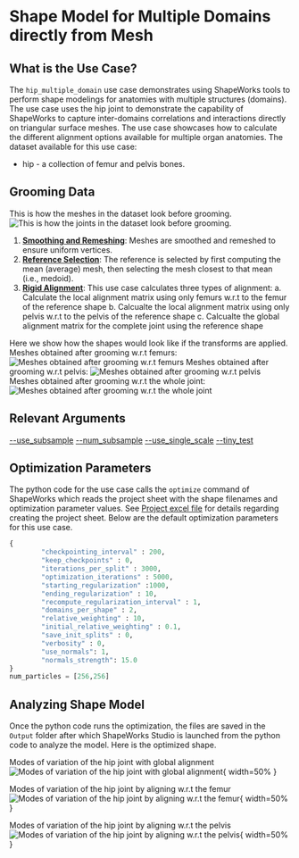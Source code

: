 # Shape Model for Multiple Domains directly from Mesh

## What is the Use Case?


The `hip_multiple_domain` use case demonstrates using ShapeWorks tools to perform shape modelings for anatomies with multiple structures (domains). The use case uses the hip joint to demonstrate the capability of ShapeWorks to capture inter-domains correlations and interactions directly on triangular surface meshes. The use case showcases how to calculate the different alignment options available for multiple organ anatomies.
The dataset available for this use case:

* hip - a collection of femur and pelvis bones.


## Grooming Data
This is how the meshes in the dataset look before grooming. ![This is how the joints in the dataset look before grooming.](https://sci.utah.edu/~shapeworks/doc-resources/pngs/hip_pre_groomed.png)

1. [**Smoothing and Remeshing**](../../workflow/groom.md#remesh): Meshes are smoothed and remeshed to ensure uniform vertices.
2. [**Reference Selection**](../../workflow/groom.md#aligning-meshes): The reference is selected by first computing the mean (average) mesh, then selecting the mesh closest to that mean (i.e., medoid).
3. [**Rigid Alignment**](../../workflow/groom.md#aligning-meshes): This use case calculates three types of alignment: 
	a. Calculate the local alignment matrix using only femurs w.r.t to the femur of the reference shape
	b. Calcualte the local alignment matrix using only pelvis w.r.t to the pelvis of the reference shape
	c. Calcualte the global alignment matrix for the complete joint using the reference shape

Here we show how the shapes would look like if the transforms are applied.
Meshes obtained after grooming w.r.t femurs: ![Meshes obtained after grooming w.r.t femurs](https://sci.utah.edu/~shapeworks/doc-resources/pngs/hip_post_groom_local_1.png)
Meshes obtained after grooming w.r.t pelvis: ![Meshes obtained after grooming w.r.t pelvis](https://sci.utah.edu/~shapeworks/doc-resources/pngs/hip_post_groom_local_2.png)
Meshes obtained after grooming w.r.t the whole joint: ![Meshes obtained after grooming w.r.t the whole joint](https://sci.utah.edu/~shapeworks/doc-resources/pngs/hip_post_groom_global.png)

## Relevant Arguments
[--use_subsample](../use-cases.md#-use_subsample)
[--num_subsample](../use-cases.md#-use_subsample)
[--use_single_scale](../use-cases.md#-use_single_scale)
[--tiny_test](../use-cases.md#-tiny_test)

## Optimization Parameters
The python code for the use case calls the `optimize` command of ShapeWorks which reads the project sheet with the shape filenames and optimization parameter values. See [Project excel file](../../workflow/parameters.md#project-excel-file) for details regarding creating the project sheet.
Below are the default optimization parameters for this use case.

```python
{
		"checkpointing_interval" : 200,
		"keep_checkpoints" : 0,
		"iterations_per_split" : 3000,
		"optimization_iterations" : 5000,
		"starting_regularization" :1000,
		"ending_regularization" : 10,
		"recompute_regularization_interval" : 1,
		"domains_per_shape" : 2,
		"relative_weighting" : 10, 
		"initial_relative_weighting" : 0.1,
		"save_init_splits" : 0,
		"verbosity" : 0,
		"use_normals": 1,
		"normals_strength": 15.0
}
num_particles = [256,256]
```

## Analyzing Shape Model
Once the python code runs the optimization, the files are saved in the `Output` folder after which ShapeWorks Studio is launched from the python code to analyze the model. 
Here is the optimized shape.

Modes of variation of the hip joint with global alignment![Modes of variation of the hip joint with global alignment](https://sci.utah.edu/~shapeworks/doc-resources/gifs/hip_global.gif){ width=50% }

Modes of variation of the hip joint by aligning w.r.t the femur![Modes of variation of the hip joint by aligning w.r.t the femur](https://sci.utah.edu/~shapeworks/doc-resources/gifs/hip_domain1.gif){ width=50% }

Modes of variation of the hip joint by aligning w.r.t the pelvis![Modes of variation of the hip joint by aligning w.r.t the pelvis](https://sci.utah.edu/~shapeworks/doc-resources/gifs/hip_domain2.gif){ width=50% }
